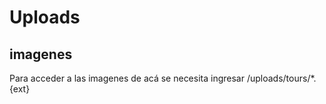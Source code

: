 # Uploads

## imagenes

Para acceder a las imagenes de acá se necesita ingresar /uploads/tours/*.{ext}

